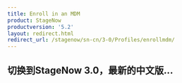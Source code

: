 ```yaml
---
title: Enroll in an MDM
product: StageNow
productversion: '5.2'
layout: redirect.html
redirect_url: /stagenow/sn-cn/3-0/Profiles/enrollmdm/
---
```


## 切换到StageNow 3.0，最新的中文版...
